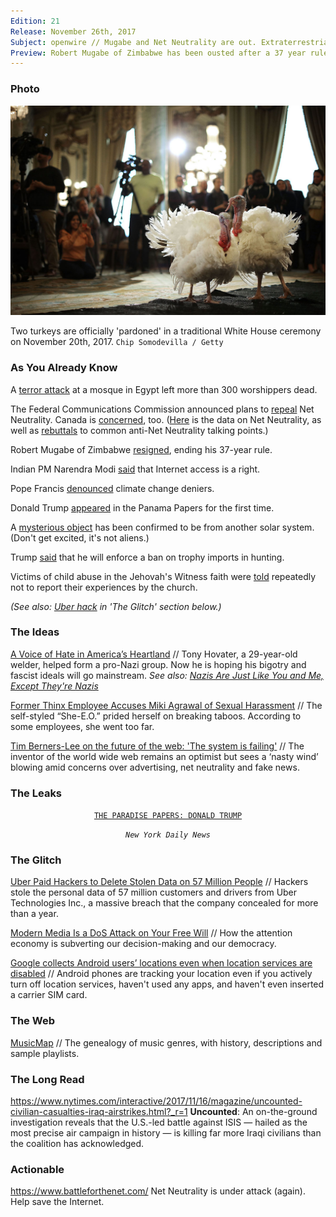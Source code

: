 ```yaml
---
Edition: 21
Release: November 26th, 2017
Subject: openwire // Mugabe and Net Neutrality are out. Extraterrestrial rocks are in.
Preview: Robert Mugabe of Zimbabwe has been ousted after a 37 year rule. Net Neutrality is under attack again. A terror attack took place at an Egypt mosque, leaving over 300 dead.
---
```


### Photo

![gobbler.jpg](gobbler.jpg)

Two turkeys are officially 'pardoned' in a traditional White House ceremony on November 20th, 2017.
`Chip Somodevilla / Getty`

### As You Already Know
A [terror attack](https://www.rte.ie/news/2017/1125/922731-egypt-strikes-against-militants-who-attacked-mosque/) at a mosque in Egypt left more than 300 worshippers dead.

The Federal Communications Commission announced plans to [repeal](https://motherboard.vice.com/en_us/article/9kqpav/fcc-ajit-pai-net-neutrality-thanksgiving-weekend) Net Neutrality. Canada is [concerned](https://motherboard.vice.com/en_us/article/ywb83y/justin-trudeau-is-very-concerned-with-fcc-plan-to-roll-back-net-neutrality-donald-trump), too. ([Here](https://worthhiding.com/2017/11/23/net-neutrality-is-important-heres-why-facts-statistics-rebuttals/) is the data on Net Neutrality, as well as [rebuttals](https://worthhiding.com/2017/11/26/counterarguments-to-common-anti-net-neutrality-ideas/) to common anti-Net Neutrality talking points.)

Robert Mugabe of Zimbabwe [resigned](http://www.bbc.com/news/world-africa-42071488?), ending his 37-year rule.

Indian PM Narendra Modi [said](http://indianexpress.com/article/india/right-for-all-to-access-the-internet-is-non-negotiable-says-ravi-shankar-prasad-at-cyberspace-meet-4951105/) that Internet access is a right.

Pope Francis [denounced](https://www.cbsnews.com/news/pope-francis-denounces-climate-change-deniers/) climate change deniers.

Donald Trump [appeared](http://www.nydailynews.com/news/politics/trump-appears-panama-papers-time-article-1.3655007) in the Panama Papers for the first time.

A [mysterious object](https://www.theguardian.com/science/across-the-universe/2017/nov/20/interstellar-object-confirmed-to-be-from-another-solar-system) has been confirmed to be from another solar system. (Don't get excited, it's not aliens.)

Trump [said](https://www.washingtonpost.com/news/post-politics/wp/2017/11/19/trump-calls-elephant-hunting-a-horror-show-and-suggests-hell-enforce-a-ban-on-trophy-imports/) that he will enforce a ban on trophy imports in hunting.

Victims of child abuse in the Jehovah's Witness faith were [told](http://www.bbc.com/news/uk-england-42025255) repeatedly not to report their experiences by the church.

*(See also: [Uber hack](https://www.bloomberg.com/news/articles/2017-11-21/uber-concealed-cyberattack-that-exposed-57-million-people-s-data) in 'The Glitch' section below.)*

### The Ideas

[A Voice of Hate in America’s Heartland](https://www.nytimes.com/2017/11/25/us/ohio-hovater-white-nationalist.html?_r=0) // Tony Hovater, a 29-year-old welder, helped form a pro-Nazi group. Now he is hoping his bigotry and fascist ideals will go mainstream. *See also: [Nazis Are Just Like You and Me, Except They're Nazis](https://www.theatlantic.com/technology/archive/2017/11/a-nazi-cooks-pasta/546737/)*

[Former Thinx Employee Accuses Miki Agrawal of Sexual Harassment](https://www.thecut.com/2017/03/thinx-employee-accuses-miki-agrawal-of-sexual-harassment.html) // The self-styled “She-E.O.” prided herself on breaking taboos. According to some employees, she went too far.

[Tim Berners-Lee on the future of the web: 'The system is failing'](https://www.theguardian.com/technology/2017/nov/15/tim-berners-lee-world-wide-web-net-neutrality) // The inventor of the world wide web remains an optimist but sees a ‘nasty wind’ blowing amid concerns over advertising, net neutrality and fake news.

### The Leaks

<center>

[`THE PARADISE PAPERS: DONALD TRUMP`](http://www.nydailynews.com/news/politics/trump-appears-panama-papers-time-article-1.3655007)

*`New York Daily News`*

</center>

### The Glitch
[Uber Paid Hackers to Delete Stolen Data on 57 Million People](https://www.bloomberg.com/news/articles/2017-11-21/uber-concealed-cyberattack-that-exposed-57-million-people-s-data) // Hackers stole the personal data of 57 million customers and drivers from Uber Technologies Inc., a massive breach that the company concealed for more than a year.

[Modern Media Is a DoS Attack on Your Free Will](http://nautil.us/issue/52/the-hive/modern-media-is-a-dos-attack-on-your-free-will) // How the attention economy is subverting our decision-making and our democracy.

[Google collects Android users’ locations even when location services are disabled](https://qz.com/1131515/google-collects-android-users-locations-even-when-location-services-are-disabled/) // Android phones are tracking your location even if you actively turn off location services, haven't used any apps, and haven't even inserted a carrier SIM card.

### The Web

[MusicMap](https://musicmap.info/) // The genealogy of music genres, with history, descriptions and sample playlists.

### The Long Read
https://www.nytimes.com/interactive/2017/11/16/magazine/uncounted-civilian-casualties-iraq-airstrikes.html?_r=1 **Uncounted**: An on-the-ground investigation reveals that the U.S.-led battle against ISIS — hailed as the most precise air campaign in history — is killing far more Iraqi civilians than the coalition has acknowledged.

### Actionable
https://www.battleforthenet.com/ Net Neutrality is under attack (again). Help save the Internet.
